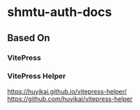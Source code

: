 # shmtu-auth-docs

## Based On

### VitePress

### VitePress Helper

https://huyikai.github.io/vitepress-helper/
https://github.com/huyikai/vitepress-helper
